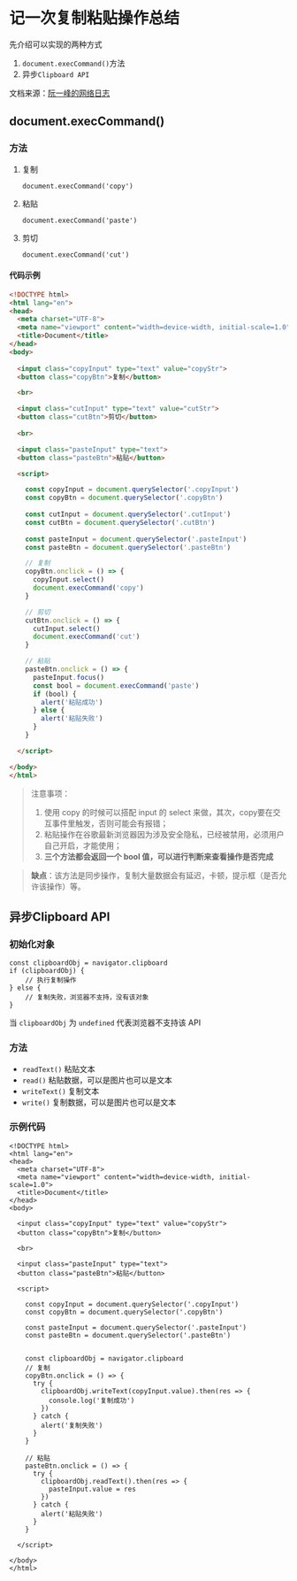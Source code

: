 # 记一次复制粘贴操作总结

先介绍可以实现的两种方式

1. `document.execCommand()`方法
2. 异步`Clipboard API`

文档来源：[阮一峰的网络日志](https://www.ruanyifeng.com/blog/2021/01/clipboard-api.html)



## document.execCommand()

### 方法

1. 复制

   `document.execCommand('copy')`

2. 粘贴

   `document.execCommand('paste')`

3. 剪切

   `document.execCommand('cut')`

#### 代码示例

```html
<!DOCTYPE html>
<html lang="en">
<head>
  <meta charset="UTF-8">
  <meta name="viewport" content="width=device-width, initial-scale=1.0">
  <title>Document</title>
</head>
<body>
  
  <input class="copyInput" type="text" value="copyStr">
  <button class="copyBtn">复制</button>

  <br>

  <input class="cutInput" type="text" value="cutStr">
  <button class="cutBtn">剪切</button>
  
  <br>

  <input class="pasteInput" type="text">
  <button class="pasteBtn">粘贴</button>

  <script>

    const copyInput = document.querySelector('.copyInput')
    const copyBtn = document.querySelector('.copyBtn')
    
    const cutInput = document.querySelector('.cutInput')
    const cutBtn = document.querySelector('.cutBtn')
    
    const pasteInput = document.querySelector('.pasteInput')
    const pasteBtn = document.querySelector('.pasteBtn')

    // 复制
    copyBtn.onclick = () => {
      copyInput.select()
      document.execCommand('copy')
    }

    // 剪切
    cutBtn.onclick = () => {
      cutInput.select()
      document.execCommand('cut')
    }

    // 粘贴
    pasteBtn.onclick = () => {
      pasteInput.focus()
      const bool = document.execCommand('paste')
      if (bool) {
        alert('粘贴成功')
      } else {
        alert('粘贴失败')
      }
    }

  </script>

</body>
</html>
```

> 注意事项： 
>
> 1. 使用 copy 的时候可以搭配 input 的 select 来做，其次，copy要在交互事件里触发，否则可能会有报错；
> 2. 粘贴操作在谷歌最新浏览器因为涉及安全隐私，已经被禁用，必须用户自己开启，才能使用；
> 3. **三个方法都会返回一个 bool 值，可以进行判断来查看操作是否完成**

> **缺点**：该方法是同步操作，复制大量数据会有延迟，卡顿，提示框（是否允许该操作）等。



## 异步Clipboard API

### 初始化对象

```
const clipboardObj = navigator.clipboard
if (clipboardObj) {
	// 执行复制操作
} else {
	// 复制失败，浏览器不支持，没有该对象
}
```

当 `clipboardObj` 为 `undefined` 代表浏览器不支持该 API

### 方法

+ `readText()` 粘贴文本
+ `read()` 粘贴数据，可以是图片也可以是文本
+ `writeText()` 复制文本
+ `write()` 复制数据，可以是图片也可以是文本

### 示例代码

```
<!DOCTYPE html>
<html lang="en">
<head>
  <meta charset="UTF-8">
  <meta name="viewport" content="width=device-width, initial-scale=1.0">
  <title>Document</title>
</head>
<body>
  
  <input class="copyInput" type="text" value="copyStr">
  <button class="copyBtn">复制</button>

  <br>

  <input class="pasteInput" type="text">
  <button class="pasteBtn">粘贴</button>

  <script>

    const copyInput = document.querySelector('.copyInput')
    const copyBtn = document.querySelector('.copyBtn')
    
    const pasteInput = document.querySelector('.pasteInput')
    const pasteBtn = document.querySelector('.pasteBtn')


    const clipboardObj = navigator.clipboard
    // 复制
    copyBtn.onclick = () => {
      try {
        clipboardObj.writeText(copyInput.value).then(res => {
          console.log('复制成功')
        })
      } catch {
        alert('复制失败')
      }
    }

    // 粘贴
    pasteBtn.onclick = () => {
      try {
        clipboardObj.readText().then(res => {
          pasteInput.value = res
        })
      } catch {
        alert('粘贴失败')
      }
    }

  </script>

</body>
</html>
```

